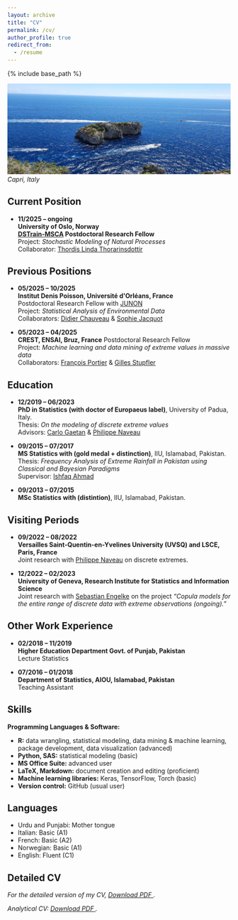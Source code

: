 ```yaml
---
layout: archive
title: "CV"
permalink: /cv/
author_profile: true
redirect_from:
  - /resume
---
```


{% include base_path %}
<!-- Memory picture -->
![My memory at Capri](/images/capri.jpg)
*Capri, Italy*

<h2>Current Position</h2>

* **11/2025 – ongoing**  
  **University of Oslo, Norway**  
  **<a href="https://www.uio.no/dscience/english/" target="_blank" rel="noopener noreferrer">DSTrain-MSCA</a> Postdoctoral Research Fellow**  
  Project: *Stochastic Modeling of Natural Processes*<br>
  Collaborator: <a href="https://www.mn.uio.no/math/english/people/aca/thordist/" target="_blank" rel="noopener noreferrer">Thordis Linda Thorarinsdottir</a>


<h2>Previous Positions</h2>

* **05/2025 – 10/2025**  
  **Institut Denis Poisson, Université d'Orléans, France**  
  Postdoctoral Research Fellow with  <a href="https://www.junon-cvl.fr/fr" target="_blank" rel="noopener noreferrer">JUNON</a><br> 
  Project: *Statistical Analysis of Environmental Data*  
  Collaborators:  <a href="https://www.idpoisson.fr/chauveau/" target="_blank" rel="noopener noreferrer">Didier Chauveau</a> & <a href="https://www.univ-orleans.fr/lifo/membre/Sophie.JACQUOT" target="_blank" rel="noopener noreferrer">Sophie Jacquot</a>

* **05/2023 – 04/2025**  
  **CREST, ENSAI, Bruz, France**
  Postdoctoral Research Fellow<br> 
  Project: *Machine learning and data mining of extreme values in massive data*  
  Collaborators:  <a href="https://sites.google.com/site/fportierwebpage/" target="_blank" rel="noopener noreferrer">François Portier</a> & <a href="https://math.univ-angers.fr/~stupfler/" target="_blank" rel="noopener noreferrer">Gilles Stupfler</a>

<h2>Education</h2>

* **12/2019 – 06/2023**  
  **PhD in Statistics (with doctor of Europaeus label)**, University of Padua, Italy.   
  Thesis: *On the modeling of discrete extreme values*  
  Advisors:  <a href="https://www.unive.it/data/people/5591383" target="_blank" rel="noopener noreferrer">Carlo Gaetan</a> & <a href="https://www.lsce.ipsl.fr/en/pisp/philippe-naveau/" target="_blank" rel="noopener noreferrer">Philippe Naveau</a>

* **09/2015 – 07/2017**  
  **MS Statistics with (gold medal + distinction)**, IIU, Islamabad, Pakistan.<br>
  Thesis: *Frequency Analysis of Extreme Rainfall in Pakistan using Classical and Bayesian Paradigms*<br>
  Supervisor: <a href="https://www.iiu.edu.pk/faculties/sciences/department-of-mathematics/faculty-staff/" target="_blank" rel="noopener noreferrer">Ishfaq Ahmad</a>

* **09/2013 – 07/2015**  
  **MSc Statistics with (distintion)**,  IIU, Islamabad, Pakistan.

<h2>Visiting Periods</h2>

* **09/2022 – 08/2022**  
  **Versailles Saint-Quentin-en-Yvelines University (UVSQ) and LSCE, Paris, France**<br>
  Joint research with <a href="https://www.lsce.ipsl.fr/en/pisp/philippe-naveau/" target="_blank" rel="noopener noreferrer">Philippe Naveau</a> on discrete extremes.

* **12/2022 – 02/2023**  
  **University of Geneva, Research Institute for Statistics and Information Science**<br>
  Joint research with <a href="http://www.sengelke.com/" target="_blank" rel="noopener noreferrer">Sebastian Engelke</a> on the project *“Copula models for the entire range of discrete data with extreme observations (ongoing).”*

<h2>Other Work Experience</h2>

* **02/2018 – 11/2019**  
  **Higher Education Department Govt. of Punjab, Pakistan**  
  Lecture Statistics  

* **07/2016 – 01/2018**  
  **Department of Statistics, AIOU, Islamabad, Pakistan**  
  Teaching Assistant  

<h2>Skills</h2>

**Programming Languages & Software:**  
* **R:** data wrangling, statistical modeling, data mining & machine learning, package development, data visualization (advanced)  
* **Python, SAS:** statistical modeling (basic)  
* **MS Office Suite:** advanced user  
* **LaTeX, Markdown:** document creation and editing (proficient)  
* **Machine learning libraries:** Keras, TensorFlow, Torch (basic)  
* **Version control:** GitHub (usual user)

<h2>Languages</h2>

* Urdu and Punjabi: Mother tongue
* Italian: Basic (A1)
* French: Basic (A2)
* Norwegian: Basic (A1)
* English: Fluent (C1)

<h2>Detailed CV</h2>

<p>
  <em>
    For the detailed version of my CV, 
    <a href="{{ '/files/Touqeer_CV.pdf' | relative_url }}" target="_blank" rel="noopener noreferrer">
      Download PDF
    </a>.
  </em>
</p>

<p>
  <em>
    Analytical CV: 
    <a href="{{ '/files/Analytical_CV.pdf' | relative_url }}" target="_blank" rel="noopener noreferrer">
      Download PDF
    </a>.
  </em>
</p>


  
